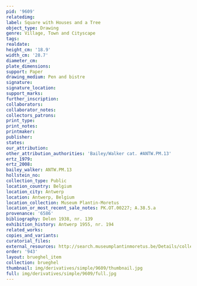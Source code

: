 ```yaml
---
pid: '9609'
relatedimg: 
label: Square with Houses and a Tree
object_type: Drawing
genre: Village, Town and Cityscape
tags: 
realdate: 
height_cm: '18.9'
width_cm: '28.7'
diameter_cm: 
plate_dimensions: 
support: Paper
drawing_medium: Pen and bistre
signature: 
signature_location: 
support_marks: 
further_inscription: 
collaborators: 
collaborator_notes: 
collectors_patrons: 
print_type: 
print_notes: 
printmaker: 
publisher: 
states: 
our_attribution: 
other_attribution_authorities: 'Bailey/Walker cat. #ANTW.PM.13'
ertz_1979: 
ertz_2008: 
bailey_walker: ANTW.PM.13
hollstein_no: 
collection_type: Public
location_country: Belgium
location_city: Antwerp
location: Antwerp, Belgium
location_collection: Museum Plantin-Moretus
location_or_most_recent_sale_notes: PK.OT.00227; A.38.5.a
provenance: '6586'
bibliography: Delen 1938, nr. 139
exhibition_history: Antwerp 1955, nr. 194
related_works: 
copies_and_variants: 
curatorial_files: 
external_resources: http://search.museumplantinmoretus.be/Details/collect/276958
order: '943'
layout: brueghel_item
collection: brueghel
thumbnail: img/derivatives/simple/9609/thumbnail.jpg
full: img/derivatives/simple/9609/full.jpg
---
```

